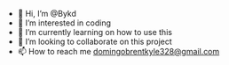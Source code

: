 - 👋 Hi, I’m @Bykd
- 👀 I’m interested in coding
- 🌱 I’m currently learning on how to use this
- 💞️ I’m looking to collaborate on this project
- 📫 How to reach me domingobrentkyle328@gmail.com

<!---
Bykd/Bykd is a ✨ special ✨ repository because its `README.md` (this file) appears on your GitHub profile.
You can click the Preview link to take a look at your changes.
--->
